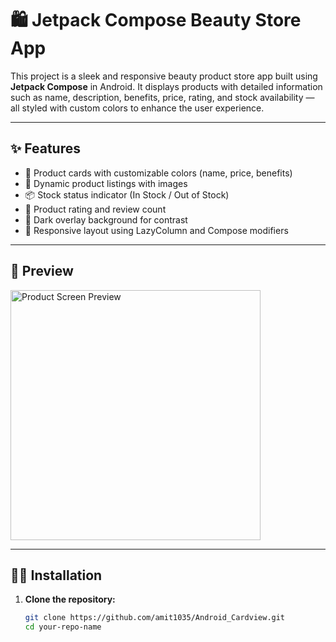 # 🛍️ Jetpack Compose Beauty Store App

This project is a sleek and responsive beauty product store app built using **Jetpack Compose** in Android. It displays products with detailed information such as name, description, benefits, price, rating, and stock availability — all styled with custom colors to enhance the user experience.

---

## ✨ Features

- 🎨 Product cards with customizable colors (name, price, benefits)
- 🧴 Dynamic product listings with images
- 📦 Stock status indicator (In Stock / Out of Stock)
- 🌟 Product rating and review count
- 🔲 Dark overlay background for contrast
- 🎯 Responsive layout using LazyColumn and Compose modifiers

---

## 📸 Preview

<img src="screenshots/product_screen_preview.png" alt="Product Screen Preview" width="400" />

---

## 🧑‍💻 Installation

1. **Clone the repository:**
   ```bash
   git clone https://github.com/amit1035/Android_Cardview.git
   cd your-repo-name
